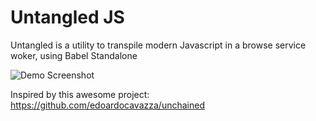Untangled JS
============

Untangled is a utility to transpile modern Javascript in a browse service woker, using Babel Standalone 

![Demo Screenshot](https://github.com/evanfeenstra/untangled/demo/demo-screenshot.png)

Inspired by this awesome project: https://github.com/edoardocavazza/unchained